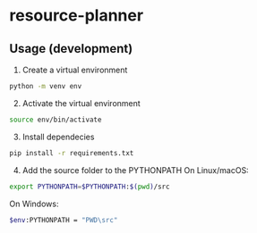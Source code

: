 # resource-planner

## Usage (development)
1. Create a virtual environment
```bash
python -m venv env
```
2. Activate the virtual environment
```bash
source env/bin/activate
```
3. Install dependecies
```bash
pip install -r requirements.txt
```
4. Add the source folder to the PYTHONPATH
On Linux/macOS:
```bash
export PYTHONPATH=$PYTHONPATH:$(pwd)/src
```
On Windows:
```bash
$env:PYTHONPATH = "PWD\src"
```



